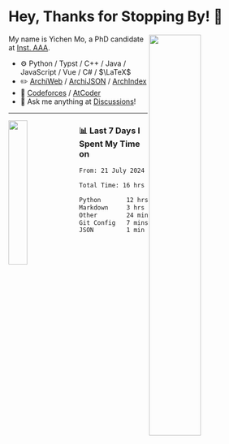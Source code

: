 # Hey, Thanks for Stopping By! 🦭

<picture>
    <source media="(prefers-color-scheme: dark)" srcset="https://github-readme-stats.vercel.app/api?username=amomorning&show_icons=true&theme=noctis_minimus&hide=issues">
    <img align="right" width="45%" src="https://github-readme-stats.vercel.app/api?username=amomorning&show_icons=true&theme=graywhite&hide=issues">
</picture>


My name is Yichen Mo, a PhD candidate at [Inst. AAA](https://archialgo.com).

-   :gear: Python / Typst / C++ / Java / JavaScript / Vue / C# / $\LaTeX$ 
-   :pencil2: [ArchiWeb](https://web.archialgo.com) / [ArchiJSON](https://www.food4rhino.com/en/app/archijson) / [ArchIndex](https://index.archialgo.com/) 
-   :abacus: [Codeforces](https://codeforces.com/profile/LaPluma) / [AtCoder](https://atcoder.jp/users/amomorning)
-   :thought_balloon: Ask me anything at [Discussions](https://github.com/amomorning/amomorning/discussions/new)!


---

<picture>
    <source media="(prefers-color-scheme: dark)" srcset="https://github-readme-stats.vercel.app/api/top-langs/?username=amomorning&hide=Mathematica&theme=noctis_minimus">
    <img align="left" width="27%" src="https://github-readme-stats.vercel.app/api/top-langs/?username=amomorning&hide=Mathematica&theme=graywhite">
</picture>

  
### 📊 Last 7 Days I Spent My Time on

<!--START_SECTION:waka-->

```txt
From: 21 July 2024 - To: 28 July 2024

Total Time: 16 hrs 49 mins

Python       12 hrs 18 mins  ██████████████████▒░░░░░░   73.19 %
Markdown     3 hrs 56 mins   ██████░░░░░░░░░░░░░░░░░░░   23.47 %
Other        24 mins         ▓░░░░░░░░░░░░░░░░░░░░░░░░   02.43 %
Git Config   7 mins          ▒░░░░░░░░░░░░░░░░░░░░░░░░   00.71 %
JSON         1 min           ░░░░░░░░░░░░░░░░░░░░░░░░░   00.17 %
```

<!--END_SECTION:waka-->　　
